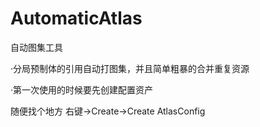 # AutomaticAtlas
自动图集工具

·分局预制体的引用自动打图集，并且简单粗暴的合并重复资源

·第一次使用的时候要先创建配置资产

随便找个地方 右键→Create→Create AtlasConfig
